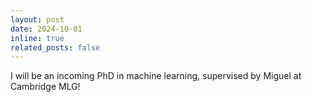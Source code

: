 ```yaml
---
layout: post
date: 2024-10-01
inline: true
related_posts: false
---
```


I will be an incoming PhD in machine learning, supervised by Miguel at Cambridge MLG!
